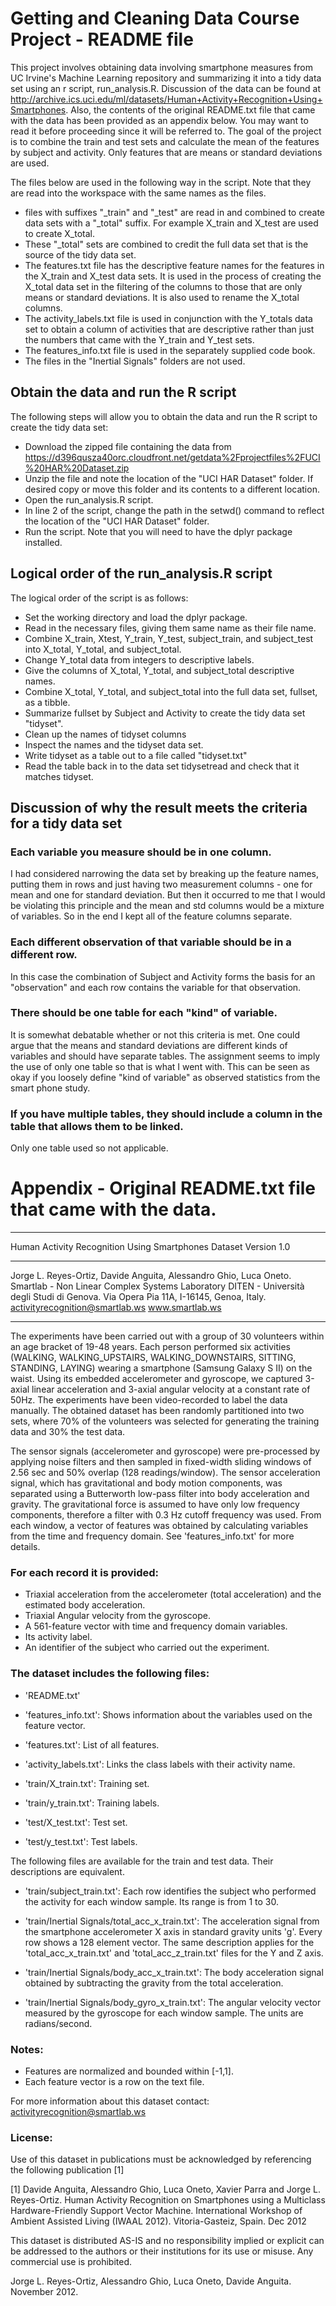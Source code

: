 # Getting and Cleaning Data Course Project - README file 

This project involves obtaining data involving smartphone measures from UC Irvine's Machine Learning repository and summarizing it into a tidy data set 
using an r script, run_analysis.R. Discussion of the data can be found at http://archive.ics.uci.edu/ml/datasets/Human+Activity+Recognition+Using+Smartphones. 
Also, the contents of the original README.txt file that came with the data has been provided as an appendix below. You may want to read it before proceeding
since it will be referred to. The goal of the project is to combine the train and test sets and calculate the mean of the features by subject and activity. Only features 
that are means or standard deviations are used. 

The files below are used in the following way in the script. Note that they are read into the workspace with the same names as the files. 
* files with suffixes "_train" and "_test" are read in and combined to create data sets with a "_total" suffix. For example X_train and X_test are used to create X_total.
* These "_total" sets are combined to credit the full data set that is the source of the tidy data set.
* The features.txt file has the descriptive feature names for the features in the X_train and X_test data sets. It is used in the process of creating the X_total data set
  in the filtering of the columns to those that are only means or standard deviations. It is also used to rename the X_total columns.
* The activity_labels.txt file is used in conjunction with the Y_totals data set to obtain a column of activities that are descriptive rather than just the numbers that
  came with the Y_train and Y_test sets.
* The features_info.txt file is used in the separately supplied code book.
* The files in the "Inertial Signals" folders are not used. 

## Obtain the data and run the R script 

The following steps will allow you to obtain the data and run the R script to create the tidy data set:
* Download the zipped file containing the data from https://d396qusza40orc.cloudfront.net/getdata%2Fprojectfiles%2FUCI%20HAR%20Dataset.zip
* Unzip the file and note the location of the "UCI HAR Dataset" folder. If desired copy or move this folder and its contents to a different location.
* Open the run_analysis.R script.
* In line 2 of the script, change the path in the setwd() command to reflect the location of the "UCI HAR Dataset" folder.
* Run the script. Note that you will need to have the dplyr package installed.


## Logical order of the run_analysis.R script 

The logical order of the script is as follows:
* Set the working directory and load the dplyr package.
* Read in the necessary files, giving them same name as their file name.
* Combine X_train, Xtest, Y_train, Y_test, subject_train, and subject_test into X_total, Y_total, and subject_total.
* Change Y_total data from integers to descriptive labels.
* Give the columns of X_total, Y_total, and subject_total descriptive names.
* Combine X_total, Y_total, and subject_total into the full data set, fullset, as a tibble.
* Summarize fullset by Subject and Activity to create the tidy data set "tidyset".
* Clean up the names of tidyset columns 
* Inspect the names and the tidyset data set.
* Write tidyset as a table out to a file called "tidyset.txt"
* Read the table back in to the data set tidysetread and check that it matches tidyset.

## Discussion of why the result meets the criteria for a tidy data set
### Each variable you measure should be in one column.
I had considered narrowing the data set by breaking up the feature names, putting them in rows and just having two measurement columns - one for mean and one for standard deviation.
But then it occurred to me that I would be violating this principle and the mean and std columns would be a mixture of variables. So in the end I kept all of the feature columns separate.
### Each different observation of that variable should be in a different row.
In this case the combination of Subject and Activity forms the basis for an "observation" and each row contains the variable for that observation.
### There should be one table for each "kind" of variable.
It is somewhat debatable whether or not this criteria is met. One could argue that the means and standard deviations are different kinds of variables and should have separate tables. The
assignment seems to imply the use of only one table so that is what I went with. This can be seen as okay if you loosely define "kind of variable" as observed statistics from the
smart phone study.
### If you have multiple tables, they should include a column in the table that allows them to be linked.
Only one table used so not applicable.

# Appendix - Original README.txt file that came with the data.
___
Human Activity Recognition Using Smartphones Dataset
Version 1.0
___
Jorge L. Reyes-Ortiz, Davide Anguita, Alessandro Ghio, Luca Oneto.
Smartlab - Non Linear Complex Systems Laboratory
DITEN - Università degli Studi di Genova.
Via Opera Pia 11A, I-16145, Genoa, Italy.
activityrecognition@smartlab.ws
www.smartlab.ws
___

The experiments have been carried out with a group of 30 volunteers within an age bracket of 19-48 years. Each person performed six activities (WALKING, WALKING_UPSTAIRS, WALKING_DOWNSTAIRS, SITTING, STANDING, LAYING) wearing a smartphone (Samsung Galaxy S II) on the waist. Using its embedded accelerometer and gyroscope, we captured 3-axial linear acceleration and 3-axial angular velocity at a constant rate of 50Hz. The experiments have been video-recorded to label the data manually. The obtained dataset has been randomly partitioned into two sets, where 70% of the volunteers was selected for generating the training data and 30% the test data. 

The sensor signals (accelerometer and gyroscope) were pre-processed by applying noise filters and then sampled in fixed-width sliding windows of 2.56 sec and 50% overlap (128 readings/window). The sensor acceleration signal, which has gravitational and body motion components, was separated using a Butterworth low-pass filter into body acceleration and gravity. The gravitational force is assumed to have only low frequency components, therefore a filter with 0.3 Hz cutoff frequency was used. From each window, a vector of features was obtained by calculating variables from the time and frequency domain. See 'features_info.txt' for more details. 

### For each record it is provided:

- Triaxial acceleration from the accelerometer (total acceleration) and the estimated body acceleration.
- Triaxial Angular velocity from the gyroscope. 
- A 561-feature vector with time and frequency domain variables. 
- Its activity label. 
- An identifier of the subject who carried out the experiment.

### The dataset includes the following files:

- 'README.txt'

- 'features_info.txt': Shows information about the variables used on the feature vector.

- 'features.txt': List of all features.

- 'activity_labels.txt': Links the class labels with their activity name.

- 'train/X_train.txt': Training set.

- 'train/y_train.txt': Training labels.

- 'test/X_test.txt': Test set.

- 'test/y_test.txt': Test labels.

The following files are available for the train and test data. Their descriptions are equivalent. 

- 'train/subject_train.txt': Each row identifies the subject who performed the activity for each window sample. Its range is from 1 to 30. 

- 'train/Inertial Signals/total_acc_x_train.txt': The acceleration signal from the smartphone accelerometer X axis in standard gravity units 'g'. Every row shows a 128 element vector. The same description applies for the 'total_acc_x_train.txt' and 'total_acc_z_train.txt' files for the Y and Z axis. 

- 'train/Inertial Signals/body_acc_x_train.txt': The body acceleration signal obtained by subtracting the gravity from the total acceleration. 

- 'train/Inertial Signals/body_gyro_x_train.txt': The angular velocity vector measured by the gyroscope for each window sample. The units are radians/second. 

### Notes: 

- Features are normalized and bounded within [-1,1].
- Each feature vector is a row on the text file.

For more information about this dataset contact: activityrecognition@smartlab.ws

### License:

Use of this dataset in publications must be acknowledged by referencing the following publication [1] 

[1] Davide Anguita, Alessandro Ghio, Luca Oneto, Xavier Parra and Jorge L. Reyes-Ortiz. Human Activity Recognition on Smartphones using a Multiclass Hardware-Friendly Support Vector Machine. International Workshop of Ambient Assisted Living (IWAAL 2012). Vitoria-Gasteiz, Spain. Dec 2012

This dataset is distributed AS-IS and no responsibility implied or explicit can be addressed to the authors or their institutions for its use or misuse. Any commercial use is prohibited.

Jorge L. Reyes-Ortiz, Alessandro Ghio, Luca Oneto, Davide Anguita. November 2012.



